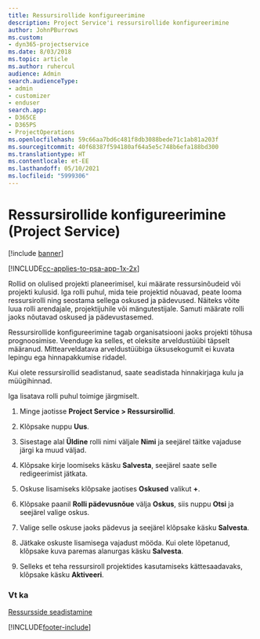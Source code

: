 ```yaml
---
title: Ressursirollide konfigureerimine
description: Project Service'i ressursirollide konfigureerimine
author: JohnPBurrows
ms.custom:
- dyn365-projectservice
ms.date: 8/03/2018
ms.topic: article
ms.author: ruhercul
audience: Admin
search.audienceType:
- admin
- customizer
- enduser
search.app:
- D365CE
- D365PS
- ProjectOperations
ms.openlocfilehash: 59c66aa7bd6c481f8db3088bede71c1ab81a203f
ms.sourcegitcommit: 40f68387f594180af64a5e5c748b6efa188bd300
ms.translationtype: HT
ms.contentlocale: et-EE
ms.lasthandoff: 05/10/2021
ms.locfileid: "5999306"
---
```

# <a name="configure-resource-roles-project-service"></a>Ressursirollide konfigureerimine (Project Service)

[!include [banner](../includes/psa-now-project-operations.md)]

[!INCLUDE[cc-applies-to-psa-app-1x-2x](../includes/cc-applies-to-psa-app-1x-2x.md)]

Rollid on olulised projekti planeerimisel, kui määrate ressursinõudeid või projekti kulusid. Iga rolli puhul, mida teie projektid nõuavad, peate looma ressursirolli ning seostama sellega oskused ja pädevused. Näiteks võite luua rolli arendajale, projektijuhile või mängutestijale. Samuti määrate rolli jaoks nõutavad oskused ja pädevustasemed.  
  
 Ressursirollide konfigureerimine tagab organisatsiooni jaoks projekti tõhusa prognoosimise.  Veenduge ka selles, et oleksite arveldustüübi täpselt määranud. Mittearveldatava arveldustüübiga üksusekogumit ei kuvata lepingu ega hinnapakkumise ridadel.  
  
 Kui olete ressursirollid seadistanud, saate seadistada hinnakirjaga kulu ja müügihinnad.  
  
 Iga lisatava rolli puhul toimige järgmiselt.  
  
1.  Minge jaotisse **Project Service > Ressursirollid**.  
  
2.  Klõpsake nuppu **Uus**.  
  
3.  Sisestage alal **Üldine** rolli nimi väljale **Nimi** ja seejärel täitke vajaduse järgi ka muud väljad.  
  
4.  Klõpsake kirje loomiseks käsku **Salvesta**, seejärel saate selle redigeerimist jätkata.  
  
5.  Oskuse lisamiseks klõpsake jaotises **Oskused** valikut **+**.  
  
6.  Klõpsake paanil **Rolli pädevusnõue** välja **Oskus**, siis nuppu **Otsi** ja seejärel valige oskus.  
  
7.  Valige selle oskuse jaoks pädevus ja seejärel klõpsake käsku **Salvesta**.  
  
8.  Jätkake oskuste lisamisega vajadust mööda. Kui olete lõpetanud, klõpsake kuva paremas alanurgas käsku **Salvesta**.  
  
9. Selleks et teha ressursiroll projektides kasutamiseks kättesaadavaks, klõpsake käsku **Aktiveeri**.  
  
### <a name="see-also"></a>Vt ka  
 [Ressursside seadistamine](../psa/set-up-resources.md)


[!INCLUDE[footer-include](../includes/footer-banner.md)]